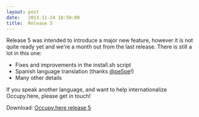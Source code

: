 ```yaml
---
layout: post
date:   2013-11-24 18:50:00
title:  Release 5
---
```

Release 5 was intended to introduce a major new feature, however it is not quite ready yet and we're a month out from the last release. There is still a lot in this one:

* Fixes and improvements in the install.sh script
* Spanish language translation (thanks [@pe5pe](https://twitter.com/pe5pe)!)
* Many other details

If you speak another language, and want to help internationalize Occupy.here, please get in touch!

Download: [Occupy.here release 5](https://github.com/occupyhere/occupy.here/archive/r5.zip)
